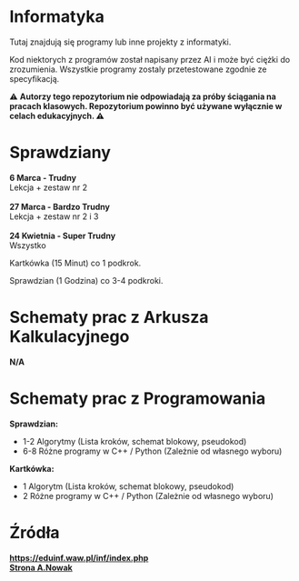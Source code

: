 # Informatyka
Tutaj znajdują się programy lub inne projekty z informatyki.

Kod niektorych z programów został napisany przez AI i może być ciężki do zrozumienia. Wszystkie programy zostaly przetestowane zgodnie ze specyfikacją. <br>

:warning: **Autorzy tego repozytorium nie odpowiadają za próby ściągania na pracach klasowych. Repozytorium powinno być używane wyłącznie w celach edukacyjnych. :warning:** 
# Sprawdziany

**6 Marca - Trudny** <br> Lekcja + zestaw nr 2 <br><br>
**27 Marca - Bardzo Trudny** <br> Lekcja + zestaw nr 2 i 3 <br><br>
**24 Kwietnia - Super Trudny** <br> Wszystko <br>

Kartkówka (15 Minut) co 1 podkrok. <br>

Sprawdzian (1 Godzina) co 3-4 podkroki.

# Schematy prac z Arkusza Kalkulacyjnego 

**N/A**

# Schematy prac z Programowania

**Sprawdzian:**
- 1-2 Algorytmy (Lista kroków, schemat blokowy, pseudokod)
- 6-8 Różne programy w C++ / Python (Zależnie od własnego wyboru)

**Kartkówka:**
- 1 Algorytm (Lista kroków, schemat blokowy, pseudokod)
- 2 Różne programy w C++ / Python (Zależnie od własnego wyboru)

# Źródła
**https://eduinf.waw.pl/inf/index.php** <br>
**<a href="https://andrzej-nowak.cba.pl">Strona A.Nowak**
